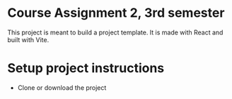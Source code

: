 # Course Assignment 2, 3rd semester
This project is meant to build a project template. It is made with React and built with Vite.

# Setup project instructions
- Clone or download the project